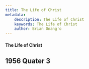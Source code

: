 ```yaml
---
title: The Life of Christ
metadata:
    description: The Life of Christ
    keywords: The Life of Christ
    author: Brian Onang'o
---
```


#### The Life of Christ

## 1956 Quater 3
